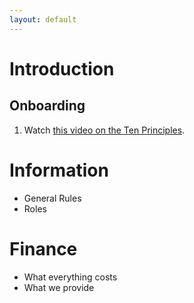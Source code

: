 ```yaml
---
layout: default
---
```


# Introduction
## Onboarding
1. Watch [this video on the Ten Principles](https://www.youtube.com/watch?v=9kDI2lCOEpo).

# Information
* General Rules
* Roles

# Finance
* What everything costs
* What we provide
